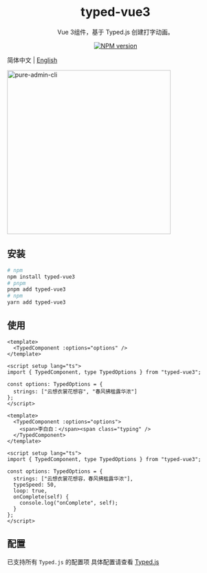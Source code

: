 <h1 align="center">typed-vue3</h1>
<p align="center">Vue 3组件，基于 Typed.js 创建打字动画。</p>
<p align="center">
<a href="https://www.npmjs.com/package/typed-vue3" target="__blank"><img src="https://img.shields.io/npm/v/typed-vue3?color=a1b858&label=" alt="NPM version"></a>
</p>

简体中文 | [English](./README.en-US.md)

<img src="https://cdn.jsdelivr.net/gh/Ten-K/picgo/img/2024-02-02-17-22-28.gif" alt="pure-admin-cli" width="380" />

## 安装

```bash
# npm
npm install typed-vue3
# pnpm
pnpm add typed-vue3
# npm
yarn add typed-vue3
```

## 使用

```vue
<template>
  <TypedComponent :options="options" />
</template>

<script setup lang="ts">
import { TypedComponent, type TypedOptions } from "typed-vue3";

const options: TypedOptions = {
  strings: ["云想衣裳花想容", "春风拂槛露华浓"]
};
</script>
```

```vue
<template>
  <TypedComponent :options="options">
    <span>李白白：</span><span class="typing" />
  </TypedComponent>
</template>

<script setup lang="ts">
import { TypedComponent, type TypedOptions } from "typed-vue3";

const options: TypedOptions = {
  strings: ["云想衣裳花想容，春风拂槛露华浓"],
  typeSpeed: 50,
  loop: true,
  onComplete(self) {
    console.log("onComplete", self);
  }
};
</script>
```

## 配置

已支持所有 `Typed.js` 的配置项
具体配置请查看 [Typed.js](https://github.com/mattboldt/typed.js)
